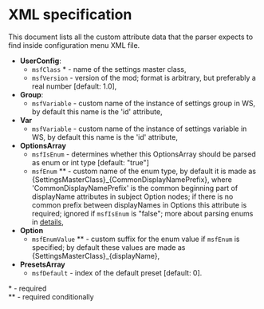 # XML specification
This document lists all the custom attribute data that the parser expects to find inside configuration menu XML file.

- **UserConfig**:
  - `msfClass` * - name of the settings master class,
  - `msfVersion` - version of the mod; format is arbitrary, but preferably a real number [default: 1.0],
- **Group**:
  - `msfVariable` - custom name of the instance of settings group in WS, by default this name is the 'id' attribute,
- **Var**
  - `msfVariable` - custom name of the instance of settings variable in WS, by default this name is the 'id' attribute,
- **OptionsArray**
  - `msfIsEnum` - determines whether this OptionsArray should be parsed as enum or int type [default: "true"]
  - `msfEnum` ** - custom name of the enum type, by default it is made as {SettingsMasterClass}_{CommonDisplayNamePrefix}, where 'CommonDisplayNamePrefix' is the common beginning part of displayName attributes in subject Option nodes; if there is no common prefix between displayNames in Options this attribute is required; ignored if `msfIsEnum` is "false"; more about parsing enums in [details](./details.md),
- **Option**
  - `msfEnumValue` ** - custom suffix for the enum value if `msfEnum` is specified; by default these values are made as {SettingsMasterClass}_{displayName},
- **PresetsArray**
  - `msfDefault` - index of the default preset [default: 0].

\* - required <br/>
\*\* - required conditionally